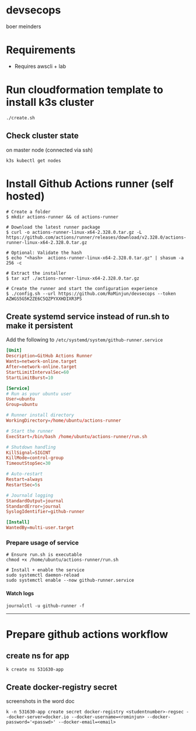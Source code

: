 # devsecops
boer meinders

# Requirements
- Requires awscli + lab

# Run cloudformation template to install k3s cluster
```shell
./create.sh
```

## Check cluster state
on master node (connected via ssh)
```shell
k3s kubectl get nodes
```

# Install Github Actions runner (self hosted)
```shell
# Create a folder
$ mkdir actions-runner && cd actions-runner

# Download the latest runner package
$ curl -o actions-runner-linux-x64-2.328.0.tar.gz -L https://github.com/actions/runner/releases/download/v2.328.0/actions-runner-linux-x64-2.328.0.tar.gz

# Optional: Validate the hash
$ echo "<hash>  actions-runner-linux-x64-2.328.0.tar.gz" | shasum -a 256 -c

# Extract the installer
$ tar xzf ./actions-runner-linux-x64-2.328.0.tar.gz

# Create the runner and start the configuration experience
$ ./config.sh --url https://github.com/RoMinjun/devsecops --token AZWGS5G5K2ZE6C5QZPYXXHDIXR3PS
```

## Create systemd service instead of run.sh to make it persistent
Add the following to `/etc/systemd/system/github-runner.service`
```conf
[Unit]
Description=GitHub Actions Runner
Wants=network-online.target
After=network-online.target
StartLimitIntervalSec=60
StartLimitBurst=10

[Service]
# Run as your ubuntu user
User=ubuntu
Group=ubuntu

# Runner install directory
WorkingDirectory=/home/ubuntu/actions-runner

# Start the runner
ExecStart=/bin/bash /home/ubuntu/actions-runner/run.sh

# Shutdown handling
KillSignal=SIGINT
KillMode=control-group
TimeoutStopSec=30

# Auto-restart
Restart=always
RestartSec=5s

# Journald logging
StandardOutput=journal
StandardError=journal
SyslogIdentifier=github-runner

[Install]
WantedBy=multi-user.target
```

### Prepare usage of service
```shell
# Ensure run.sh is executable
chmod +x /home/ubuntu/actions-runner/run.sh

# Install + enable the service
sudo systemctl daemon-reload
sudo systemctl enable --now github-runner.service
```

#### Watch logs
```shell
journalctl -u github-runner -f
```

---

# Prepare github actions workflow 

## create ns for app
```shell
k create ns 531630-app 
```

## Create docker-registry secret
screenshots in the word doc
```shell
k -n 531630-app create secret docker-registry <studentnumber>-regsec --docker-server=docker.io --docker-username=<rominjun> --docker-password='<passwd>' --docker-email=<email>
```

